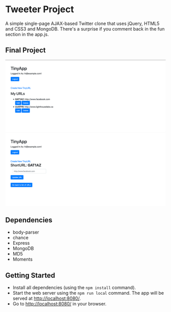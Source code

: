 # Tweeter Project

A simple single-page AJAX-based Twitter clone that uses jQuery, HTML5 and CSS3 and MongoDB. There's a surprise if you comment back in the fun section in the app.js.

## Final Project

!["Screenshot of URLs page"](https://github.com/maluhoss/tinyApp/blob/master/docs/list-of-URLs-page.png)
!["Screenshot of shortURL page"](https://github.com/maluhoss/tinyApp/blob/master/docs/shortURL-homepage.png)


## Dependencies

- body-parser
- chance
- Express
- MongoDB
- MD5
- Moments

## Getting Started

- Install all dependencies (using the `npm install` command).
- Start the web server using the `npm run local` command. The app will be served at <http://localhost:8080/>.
- Go to <http://localhost:8080/> in your browser.
